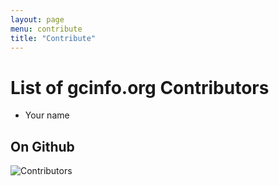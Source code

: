 ```yaml
---
layout: page
menu: contribute
title: "Contribute"
---
```


# List of gcinfo.org Contributors

- Your name


## On Github
![Contributors](https://contrib.rocks/image?repo=gcinfo-org/gcinfo.org)
